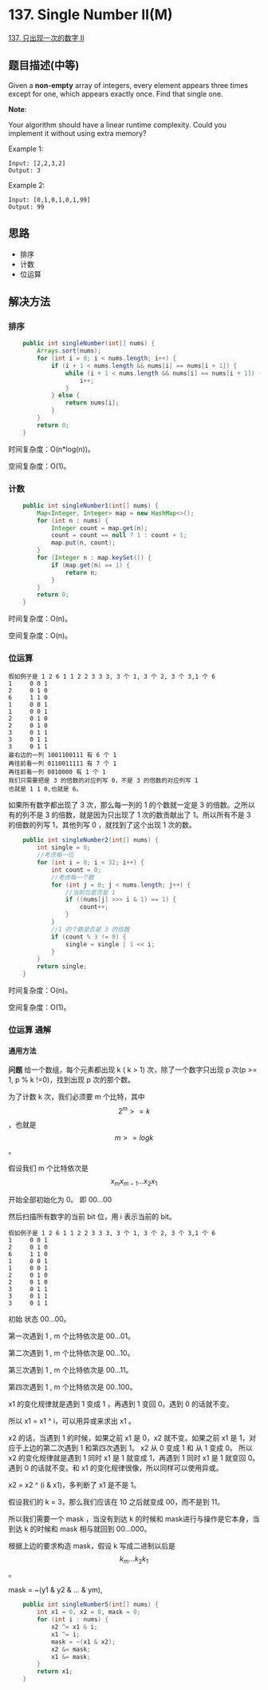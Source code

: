 # 137. Single Number II(M)


[137. 只出现一次的数字 II](https://leetcode-cn.com/problems/single-number-ii/)


## 题目描述(中等)

Given a **non-empty** array of integers, every element appears three times except for one, which appears exactly once. Find that single one.

**Note**:

Your algorithm should have a linear runtime complexity. Could you implement it without using extra memory?

Example 1:
```
Input: [2,2,3,2]
Output: 3
```
Example 2:
```
Input: [0,1,0,1,0,1,99]
Output: 99
```


## 思路

- 排序
- 计数
- 位运算


## 解决方法



### 排序

```java
    public int singleNumber(int[] nums) {
        Arrays.sort(nums);
        for (int i = 0; i < nums.length; i++) {
            if (i + 1 < nums.length && nums[i] == nums[i + 1]) {
                while (i + 1 < nums.length && nums[i] == nums[i + 1]) {
                    i++;
                }
            } else {
                return nums[i];
            }
        }
        return 0;
    }
```

时间复杂度：O(n*log(n))。

空间复杂度：O(1)。

### 计数

```java
    public int singleNumber1(int[] nums) {
        Map<Integer, Integer> map = new HashMap<>();
        for (int n : nums) {
            Integer count = map.get(n);
            count = count == null ? 1 : count + 1;
            map.put(n, count);
        }
        for (Integer n : map.keySet()) {
            if (map.get(n) == 1) {
                return n;
            }
        }
        return 0;
    }
```

时间复杂度：O(n)。

空间复杂度：O(n)。

### 位运算

```
假如例子是 1 2 6 1 1 2 2 3 3 3, 3 个 1, 3 个 2, 3 个 3,1 个 6
1     0 0 1
2     0 1 0 
6     1 1 0 
1     0 0 1
1     0 0 1
2     0 1 0
2     0 1 0
3     0 1 1  
3     0 1 1
3     0 1 1      
最右边的一列 1001100111 有 6 个 1
再往前看一列 0110011111 有 7 个 1
再往前看一列 0010000 有 1 个 1
我们只需要把是 3 的倍数的对应列写 0，不是 3 的倍数的对应列写 1    
也就是 1 1 0,也就是 6。
```

如果所有数字都出现了 3 次，那么每一列的 1 的个数就一定是 3 的倍数。之所以有的列不是 3 的倍数，就是因为只出现了 1 次的数贡献出了 1。所以所有不是 3 的倍数的列写 1，其他列写 0 ，就找到了这个出现 1 次的数。

```java
    public int singleNumber2(int[] nums) {
        int single = 0;
        //考虑每一位
        for (int i = 0; i < 32; i++) {
            int count = 0;
            //考虑每一个数
            for (int j = 0; j < nums.length; j++) {
                //当前位是否是 1
                if ((nums[j] >>> i & 1) == 1) {
                    count++;
                }
            }
            //1 的个数是否是 3 的倍数
            if (count % 3 != 0) {
                single = single | 1 << i;
            }
        }
        return single;
    }

```

时间复杂度：O(n)。

空间复杂度：O(1)。

### 位运算 通解

#### 通用方法

**问题**
给一个数组，每个元素都出现 k ( k > 1) 次，除了一个数字只出现 p 次(p >= 1, p % k !=0)，找到出现 p 次的那个数。

为了计数 k 次，我们必须要 m 个比特，其中 $$ 2^m >=k $$，也就是 $$ m >= logk $$。

假设我们 m 个比特依次是 $$ x_mx_{m-1}...x_2x_1 $$

开始全部初始化为 0。    即 00...00

然后扫描所有数字的当前 bit 位，用 i 表示当前的 bit。

```
假如例子是 1 2 6 1 1 2 2 3 3 3, 3 个 1, 3 个 2, 3 个 3,1 个 6
1     0 0 1
2     0 1 0 
6     1 1 0 
1     0 0 1
1     0 0 1
2     0 1 0
2     0 1 0
3     0 1 1  
3     0 1 1
3     0 1 1
```

初始 状态 00...00。

第一次遇到 1 , m 个比特依次是 00...01。

第二次遇到 1 , m 个比特依次是 00...10。

第三次遇到 1 , m 个比特依次是 00...11。

第四次遇到 1 , m 个比特依次是 00..100。


x1 的变化规律就是遇到 1 变成 1 ，再遇到 1 变回 0。遇到 0 的话就不变。

所以 x1 = x1 ^ i，可以用异或来求出 x1 。

x2 的话，当遇到 1 的时候，如果之前 x1 是 0，x2 就不变。如果之前 x1 是 1，对应于上边的第二次遇到 1 和第四次遇到 1。 x2 从 0 变成 1 和 从 1 变成 0。
所以 x2 的变化规律就是遇到 1 同时 x1 是 1 就变成 1，再遇到 1 同时 x1 是 1 就变回 0。遇到 0 的话就不变。和 x1 的变化规律很像，所以同样可以使用异或。

x2 = x2 ^ (i & x1)，多判断了 x1 是不是 1。

假设我们的 k = 3，那么我们应该在 10 之后就变成 00，而不是到 11。

所以我们需要一个 mask ，当没有到达 k 的时候和 mask进行与操作是它本身，当到达 k 的时候和 mask 相与就回到 00...000。

根据上边的要求构造 mask，假设 k 写成二进制以后是 $$ k_m...k_2k_1 $$。

mask = ~(y1 & y2 & ... & ym),

```java
    public int singleNumber5(int[] nums) {
        int x1 = 0, x2 = 0, mask = 0;
        for (int i : nums) {
            x2 ^= x1 & i;
            x1 ^= i;
            mask = ~(x1 & x2);
            x2 &= mask;
            x1 &= mask;
        }
        return x1;
    }
```




